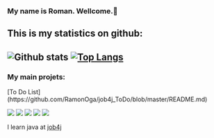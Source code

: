 ### My name is Roman. Wellcome.👋

This is my statistics on github:
-
![Github stats](https://github-readme-stats.vercel.app/api?username=RamonOga&hide=stars,prs,issues,contribs)
[![Top Langs](https://github-readme-stats.vercel.app/api/top-langs/?username=RamonOga&layout=compact)](https://github.com/RamonOga/github-readme-stats)
-


<h3>My main projets:</h3>
[To Do List](https://github.com/RamonOga/job4j_ToDo/blob/master/README.md)











![](https://img.shields.io/badge/Java-%3E%3D8-orange) ![](https://img.shields.io/badge/maven-3-red) ![](https://img.shields.io/badge/PostgreSQL-%3E%3D9-blue) ![](https://img.shields.io/badge/Travis-CI-green) ![](https://img.shields.io/badge/JUnit-4-red)
<!--
**RamonOga/RamonOga** is a ✨ _special_ ✨ repository because its `README.md` (this file) appears on your GitHub profile.

Here are some ideas to get you started:

- 🔭 I’m currently working on ...
- 🌱 I’m currently learning ...
- 👯 I’m looking to collaborate on ...
- 🤔 I’m looking for help with ...
- 💬 Ask me about ...
- 📫 How to reach me: ...
- 😄 Pronouns: ...
- ⚡ Fun fact: ...
-->


I learn java at [job4j](https://job4j.ru/)
